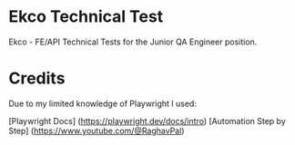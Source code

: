 # Ekco Technical Test
Ekco - FE/API Technical Tests for the Junior QA Engineer position.

# Credits
Due to my limited knowledge of Playwright I used:

[Playwright Docs] (https://playwright.dev/docs/intro)
[Automation Step by Step] (https://www.youtube.com/@RaghavPal)
